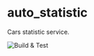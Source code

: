 # auto_statistic

Cars statistic service.

![Build & Test](https://github.com/Laapi/auto_statistic/workflows/Node.js%20CI/badge.svg)
